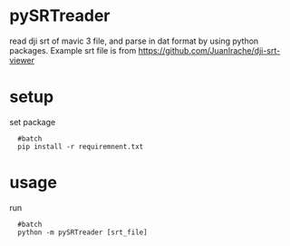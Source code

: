 # pySRTreader

read dji srt of mavic 3 file, and parse in dat format by using python packages.
Example srt file is from https://github.com/JuanIrache/dji-srt-viewer 


# setup 
set package
```
  #batch
  pip install -r requiremnent.txt
```

# usage
run
```
  #batch
  python -m pySRTreader [srt_file]
```


